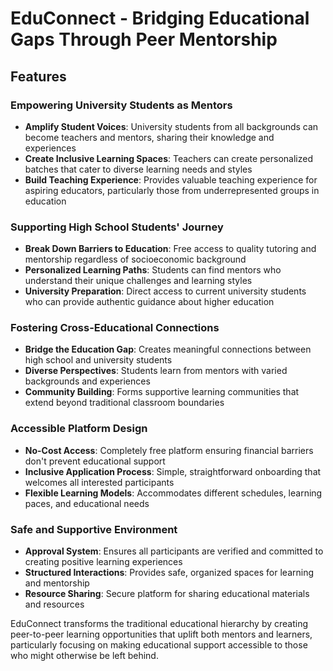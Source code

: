 # EduConnect - Bridging Educational Gaps Through Peer Mentorship

## Features

### Empowering University Students as Mentors
- **Amplify Student Voices**: University students from all backgrounds can become teachers and mentors, sharing their knowledge and experiences
- **Create Inclusive Learning Spaces**: Teachers can create personalized batches that cater to diverse learning needs and styles
- **Build Teaching Experience**: Provides valuable teaching experience for aspiring educators, particularly those from underrepresented groups in education

### Supporting High School Students' Journey
- **Break Down Barriers to Education**: Free access to quality tutoring and mentorship regardless of socioeconomic background
- **Personalized Learning Paths**: Students can find mentors who understand their unique challenges and learning styles
- **University Preparation**: Direct access to current university students who can provide authentic guidance about higher education

### Fostering Cross-Educational Connections
- **Bridge the Education Gap**: Creates meaningful connections between high school and university students
- **Diverse Perspectives**: Students learn from mentors with varied backgrounds and experiences
- **Community Building**: Forms supportive learning communities that extend beyond traditional classroom boundaries

### Accessible Platform Design
- **No-Cost Access**: Completely free platform ensuring financial barriers don't prevent educational support
- **Inclusive Application Process**: Simple, straightforward onboarding that welcomes all interested participants
- **Flexible Learning Models**: Accommodates different schedules, learning paces, and educational needs

### Safe and Supportive Environment
- **Approval System**: Ensures all participants are verified and committed to creating positive learning experiences
- **Structured Interactions**: Provides safe, organized spaces for learning and mentorship
- **Resource Sharing**: Secure platform for sharing educational materials and resources

EduConnect transforms the traditional educational hierarchy by creating peer-to-peer learning opportunities that uplift both mentors and learners, particularly focusing on making educational support accessible to those who might otherwise be left behind.